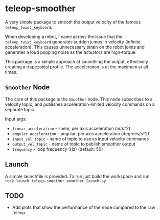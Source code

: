 # teleop-smoother

A very simple package to smooth the output velocity of the famous `teleop_twist_keyboard`.

When developing a robot, I came across the issue that the `teleop_twist_keyboard` generates sudden jumps in velocity (infinite acceleration). This causes unnecessary strain on the robot joints and generates a loud popping noise as the actuators are high-torque.

This package is a simple approach at smoothing the output, effectively creating a trapezoidal profile. The acceleration is at the maximum at all times.

## `Smoother` Node

The core of this package is the `Smoother` node. This node subscribes to a velocity topic, and publishes acceleration-limited velocity commands on a separate topic.

Input args:
- `linear_acceleration` - linear, per axis acceleration (m/s^2)
- `angular_acceleration` - angular, per axis acceleration (degrees/s^2)
- `input_vel_topic` - name of topic to use as input velocity commands
- `output_vel_topic` - name of topic to publish smoother output
- `frequency` - loop frequency (Hz) (default: 50)

## Launch

A simple launchfile is provided. To run just build the workspace and run `ros2 launch teleop-smoother smoother.launch.py`

## TODO

- Add plots that show the performance of the node compared to the raw teleop
